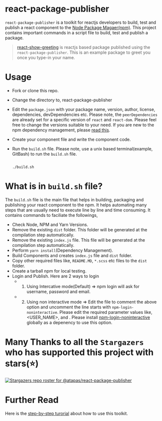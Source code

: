 # react-package-publisher

`react-package-publisher` is a toolkit for reactjs developers to build, test and publish a react component to the [Node Package Magaer(npm)](https://www.npmjs.com/). This project contains important commands in a script file to build, test and publish a package.

> [react-show-greeting](https://www.npmjs.com/package/react-show-greeting) is reactjs based package published using the `react-package-publisher`. This is an example package to greet you once you type-in your name.

# Usage

- Fork or clone this repo.
- Change the directory to, react-package-publisher
- Edit the `package.json` with your package name, version, author, license, dependencies, devDependencies etc. Please note, the `peerDependencies` are already set for a specific version of `react` and `react-dom`. Please feel free to change the versions suitable to your need. If you are new to the npm dependency management, please [read this](https://blog.greenroots.info/npm-dependency-handbook-for-you-ckcg56tei003ejhs16wap1t8r).
- Create your component file and write the component code.
- Run the `build.sh` file. Please note, use a unix based terminal(example, GitBash) to run the `build.sh` file.
  
  ```shell

  ./build.sh

  ```

# What is in `build.sh` file?
The `build.sh` file is the main file that helps in building, packaging and publishing your react component to the npm. It helps automating many steps that are usually need to execute line by line and time consuming. It contains commands to faciliate the followings,

- Check Node, NPM and Yarn Versions.
- Remove the existing `dist` folder. This folder will be generated at the compilation step automatically.
- Remove the existing `index.js` file. This file will be generated at the compilation step automatically.
- Perform `yarn install`(Dependency Management).
- Build Components and creates `index.js` file and `dist` folder.
- Copy other required files like, `README.MD`, `*.scss` etc files to the `dist` folder.
- Create a tarball npm for local testing.
- Login and Publish. Here are 2 ways to login
  - 1. Using Intercative mode(Default) => npm login will ask for username, password and email.
  - 2. Using non interactive mode => Edit the file to comment the above option and uncomment the line starts with `npm-login-noninteractive`. Please edit the required parameter values like, <USER_NAME>, <PASSWORD> and <EMAIL>. Please install [npm-login-noninteractive](https://www.npmjs.com/package/npm-login-noninteractive) globally as a depenency to use this option.

# Many Thanks to all the `Stargazers` who has supported this project with stars(⭐)

[![Stargazers repo roster for @atapas/react-package-publisher](https://reporoster.com/stars/atapas/react-package-publisher)](https://github.com/atapas/react-package-publisher/stargazers)

 
# Further Read

Here is the [step-by-step turorial](https://blog.greenroots.info/toolkit-for-publishing-your-react-component-to-the-node-package-managernpm-ckck8x54w00eo4as1eaoqa4ut) about how to use this toolkit.
  
  

